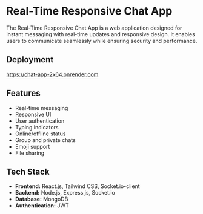 # Real-Time Responsive Chat App

The Real-Time Responsive Chat App is a web application designed for instant messaging with real-time updates and responsive design. It enables users to communicate seamlessly while ensuring security and performance.

## Deployment
https://chat-app-2x64.onrender.com

## Features
- Real-time messaging
- Responsive UI
- User authentication
- Typing indicators
- Online/offline status
- Group and private chats
- Emoji support
- File sharing

## Tech Stack
- **Frontend:** React.js, Tailwind CSS, Socket.io-client
- **Backend:** Node.js, Express.js, Socket.io
- **Database:** MongoDB
- **Authentication:** JWT


